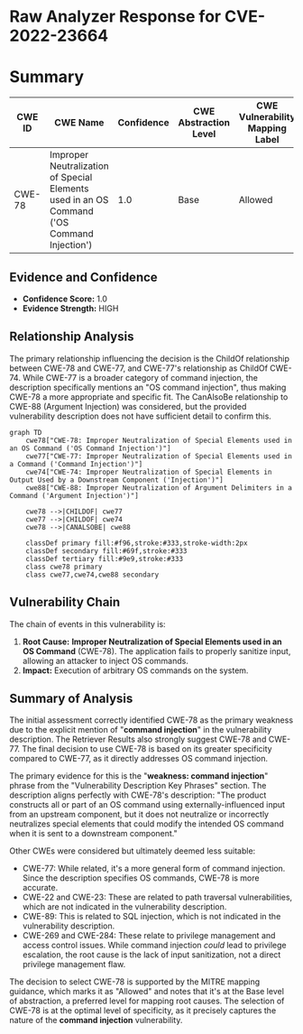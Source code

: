 # Raw Analyzer Response for CVE-2022-23664

# Summary
| CWE ID | CWE Name | Confidence | CWE Abstraction Level | CWE Vulnerability Mapping Label | CWE-Vulnerability Mapping Notes |
|---|---|---|---|---|---|
| CWE-78 | Improper Neutralization of Special Elements used in an OS Command ('OS Command Injection') | 1.0 | Base | Allowed | Primary CWE |

## Evidence and Confidence

*   **Confidence Score:** 1.0
*   **Evidence Strength:** HIGH

## Relationship Analysis
The primary relationship influencing the decision is the ChildOf relationship between CWE-78 and CWE-77, and CWE-77's relationship as ChildOf CWE-74. While CWE-77 is a broader category of command injection, the description specifically mentions an "OS command injection", thus making CWE-78 a more appropriate and specific fit. The CanAlsoBe relationship to CWE-88 (Argument Injection) was considered, but the provided vulnerability description does not have sufficient detail to confirm this.

```mermaid
graph TD
    cwe78["CWE-78: Improper Neutralization of Special Elements used in an OS Command ('OS Command Injection')"]
    cwe77["CWE-77: Improper Neutralization of Special Elements used in a Command ('Command Injection')"]
    cwe74["CWE-74: Improper Neutralization of Special Elements in Output Used by a Downstream Component ('Injection')"]
    cwe88["CWE-88: Improper Neutralization of Argument Delimiters in a Command ('Argument Injection')"]

    cwe78 -->|CHILDOF| cwe77
    cwe77 -->|CHILDOF| cwe74
    cwe78 -->|CANALSOBE| cwe88

    classDef primary fill:#f96,stroke:#333,stroke-width:2px
    classDef secondary fill:#69f,stroke:#333
    classDef tertiary fill:#9e9,stroke:#333
    class cwe78 primary
    class cwe77,cwe74,cwe88 secondary
```

## Vulnerability Chain
The chain of events in this vulnerability is:
1.  **Root Cause:** **Improper Neutralization of Special Elements used in an OS Command** (CWE-78). The application fails to properly sanitize input, allowing an attacker to inject OS commands.
2.  **Impact:** Execution of arbitrary OS commands on the system.

## Summary of Analysis
The initial assessment correctly identified CWE-78 as the primary weakness due to the explicit mention of "**command injection**" in the vulnerability description. The Retriever Results also strongly suggest CWE-78 and CWE-77. The final decision to use CWE-78 is based on its greater specificity compared to CWE-77, as it directly addresses OS command injection.

The primary evidence for this is the "**weakness: command injection**" phrase from the "Vulnerability Description Key Phrases" section.
The description aligns perfectly with CWE-78's description: "The product constructs all or part of an OS command using externally-influenced input from an upstream component, but it does not neutralize or incorrectly neutralizes special elements that could modify the intended OS command when it is sent to a downstream component."

Other CWEs were considered but ultimately deemed less suitable:

*   CWE-77: While related, it's a more general form of command injection. Since the description specifies OS commands, CWE-78 is more accurate.
*   CWE-22 and CWE-23: These are related to path traversal vulnerabilities, which are not indicated in the vulnerability description.
*   CWE-89: This is related to SQL injection, which is not indicated in the vulnerability description.
*   CWE-269 and CWE-284: These relate to privilege management and access control issues. While command injection *could* lead to privilege escalation, the root cause is the lack of input sanitization, not a direct privilege management flaw.

The decision to select CWE-78 is supported by the MITRE mapping guidance, which marks it as "Allowed" and notes that it's at the Base level of abstraction, a preferred level for mapping root causes. The selection of CWE-78 is at the optimal level of specificity, as it precisely captures the nature of the **command injection** vulnerability.